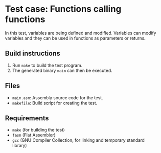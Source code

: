 # Test case: Functions calling functions

In this test, variables are being defined and modified.
Variables can modify variables and they can be used in functions as parameters or returns.
## Build instructions

1. Run `make` to build the test program.
2. The generated binary `main` can then be executed.

## Files

- `main.asm`: Assembly source code for the test.
- `makefile`: Build script for creating the test.

## Requirements
- `make` (for building the test)
- `fasm` (Flat Assembler)
- `gcc` (GNU Compiler Collection, for linking and temporary standard library)
